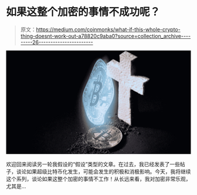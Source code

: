 # 如果这整个加密的事情不成功呢？

> 原文：<https://medium.com/coinmonks/what-if-this-whole-crypto-thing-doesnt-work-out-a78820c9aba0?source=collection_archive---------26----------------------->

![](img/bb7520df97b837faa4f39f4ed63ab316.png)

欢迎回来阅读另一轮我假设的“假设”类型的文章。在过去，我已经发表了一些帖子，谈论如果超级比特币化发生，可能会发生的积极和消极影响。今天，我将继续这个系列，谈论如果这整个加密的事情不工作！从长远来看，我对加密非常乐观，尤其是…